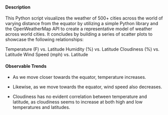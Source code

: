 #### Description

This Python script visualizes the weather of 500+ cities across the world of varying distance from the equator by utilizing a simple Python library and the OpenWeatherMap API to create a representative model of weather across world cities.
It concludes by building a series of scatter plots to showcase the following relationships:

Temperature (F) vs. Latitude
Humidity (%) vs. Latitude
Cloudiness (%) vs. Latitude
Wind Speed (mph) vs. Latitude

#### Observable Trends

* As we move closer towards the equator, temperature increases.

* Likewise, as we move towards the equator, wind speed also decreases.

* Cloudiness has no evident correlation between temperature and latitude, as cloudiness seems to increase at both high and low temperatures and latitudes.
